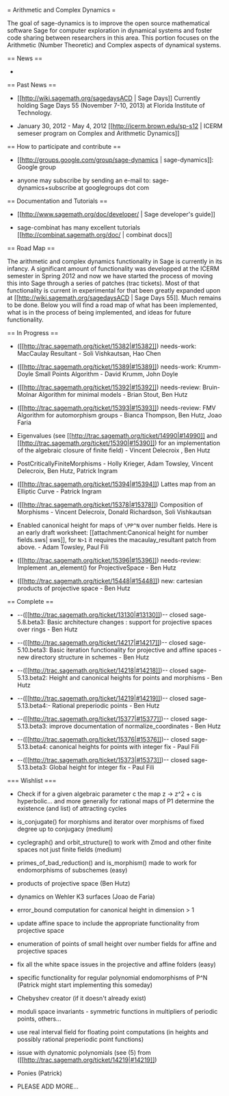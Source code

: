 = Arithmetic and Complex Dynamics =

The goal of sage-dynamics is to improve the open source mathematical software Sage for computer exploration in dynamical systems and foster code sharing between researchers in this area. This portion focuses on the Arithmetic (Number Theoretic) and Complex aspects of dynamical systems.

== News ==

 *

== Past News ==

 * [[http://wiki.sagemath.org/sagedaysACD | Sage Days]] Currently holding Sage Days 55 (November 7-10, 2013) at Florida Institute of Technology.

 * January 30, 2012 - May 4, 2012 [[http://icerm.brown.edu/sp-s12 | ICERM semeser program on Complex and Arithmetic Dynamics]]

== How to participate and contribute ==

 * [[http://groups.google.com/group/sage-dynamics | sage-dynamics]]: Google group

  * anyone may subscribe by sending an e-mail to: sage-dynamics+subscribe at googlegroups dot com

== Documentation and Tutorials ==

 * [[http://www.sagemath.org/doc/developer/ | Sage developer's guide]]
 
 * sage-combinat has many excellent tutorials [[http://combinat.sagemath.org/doc/ | combinat docs]]

== Road Map ==

The arithmetic and complex dynamics functionality in Sage is currently in its infancy. A significant amount of functionality was developped at the ICERM semester in Spring 2012 and now we have started the process of moving this into Sage through a series of patches (trac tickets). Most of that functionality is current in experimental for that been greatly expanded upon at [[http://wiki.sagemath.org/sagedaysACD | Sage Days 55]]. Much remains to be done. Below you will find a road map of what has been implemented, what is in the process of being implemented, and ideas for future functionality.

== In Progress ==

 * ([[http://trac.sagemath.org/ticket/15382|#15382]]) needs-work: MacCaulay Resultant - Soli Vishkautsan, Hao Chen

 * ([[http://trac.sagemath.org/ticket/15389|#15389]]) needs-work: Krumm-Doyle Small Points Algorithm - David Krumm, John Doyle

 * ([[http://trac.sagemath.org/ticket/15392|#15392]]) needs-review: Bruin-Molnar Algorithm for minimal models  - Brian Stout, Ben Hutz

 * ([[http://trac.sagemath.org/ticket/15393|#15393]]) needs-review: FMV Algorithm for automorphism groups - Bianca Thompson, Ben Hutz, Joao Faria

 * Eigenvalues (see [[http://trac.sagemath.org/ticket/14990|#14990]] and [[http://trac.sagemath.org/ticket/15390|#15390]]) for an implementation of the algebraic closure of finite field) - Vincent Delecroix , Ben Hutz

 * PostCriticallyFiniteMorphisms - Holly Krieger, Adam Towsley, Vincent Delecroix, Ben Hutz, Patrick Ingram

 * ([[http://trac.sagemath.org/ticket/15394|#15394]]) Lattes map from an Elliptic Curve - Patrick Ingram

 * ([[http://trac.sagemath.org/ticket/15378|#15378]]) Composition of Morphisms - Vincent Delecroix, Donald Richardson, Soli Vishkautsan

 * Enabled canonical height for maps of `\PP^N` over number fields. Here is an early draft worksheet: [[attachment:Canonical height for number fields.sws| sws]], for `N>1` it requires the macaulay_resultant patch from above. - Adam Towsley, Paul Fili

 * ([[http://trac.sagemath.org/ticket/15396|#15396]]) needs-review: Implement .an_element() for ProjectiveSpace - Ben Hutz

 * ([[http://trac.sagemath.org/ticket/15448|#15448]]) new: cartesian products of projective space - Ben Hutz

== Complete ==

 * --([[http://trac.sagemath.org/ticket/13130|#13130]])-- closed sage-5.8.beta3: Basic architecture changes : support for projective spaces over rings - Ben Hutz 

 * --([[http://trac.sagemath.org/ticket/14217|#14217]])-- closed sage-5.10.beta3: Basic iteration functionality for projective and affine spaces - new directory structure in schemes - Ben Hutz 

 * --([[http://trac.sagemath.org/ticket/14218|#14218]])-- closed sage-5.13.beta2: Height and canonical heights for points and morphisms - Ben Hutz 

 * --([[http://trac.sagemath.org/ticket/14219|#14219]])-- closed sage-5.13.beta4:- Rational preperiodic points - Ben Hutz
 
 * --([[http://trac.sagemath.org/ticket/15377|#15377]])-- closed sage-5.13.beta3: improve documentation of normalize_coordinates - Ben Hutz 

 * --([[http://trac.sagemath.org/ticket/15376|#15376]])-- closed sage-5.13.beta4: canonical heights for points with integer fix - Paul Fili

 * --([[http://trac.sagemath.org/ticket/15373|#15373]])-- closed sage-5.13.beta3: Global height for integer fix - Paul Fili

=== Wishlist ===

 * Check if for a given algebraic parameter c the map z -> z^2 + c is hyperbolic... and more generally for rational maps of P1 determine the existence (and list) of attracting cycles

 * is_conjugate() for morphisms and iterator over morphisms of fixed degree up to conjugacy (medium)

 * cyclegraph() and orbit_structure() to work with Zmod and other finite spaces not just finite fields (medium)

 * primes_of_bad_reduction() and is_morphism() made to work for endomorphisms of subschemes (easy)

 * products of projective space (Ben Hutz)

 * dynamics on Wehler K3 surfaces (Joao de Faria)

 * error_bound computation for canonical height in dimension > 1

 * update affine space to include the appropriate functionality from projective space

 * enumeration of points of small height over number fields for affine and projective spaces

 * fix all the white space issues in the projective and affine folders (easy)

 * specific functionality for regular polynomial endomorphisms of P^N (Patrick might start implementing this someday)

 * Chebyshev creator (if it doesn't already exist)

 * moduli space invariants - symmetric functions in multipliers of periodic points, others...

 * use real interval field for floating point computations (in heights and possibly rational preperiodic point functions)

 * issue with dynatomic polynomials (see (5) from ([[http://trac.sagemath.org/ticket/14219|#14219]])

 * Ponies (Patrick)

 * PLEASE ADD MORE...
